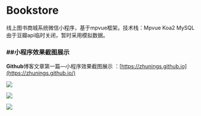 # Bookstore
线上图书商城系统微信小程序，基于mpvue框架。技术栈：Mpvue  Koa2 MySQL  由于豆瓣api临时关闭，暂时采用模拟数据。

### ##小程序效果截图展示 

**Github**博客文章第一篇—小程序效果截图展示 ：[https://zhunings.github.io](https://zhunings.github.io/)





![](https://i.loli.net/2019/07/14/5d2aa26119fc684521.jpg)



![](https://i.loli.net/2019/07/14/5d2aa28b6300d90208.jpg)

![](https://i.loli.net/2019/07/14/5d2aa2be9ddee50821.jpg)

